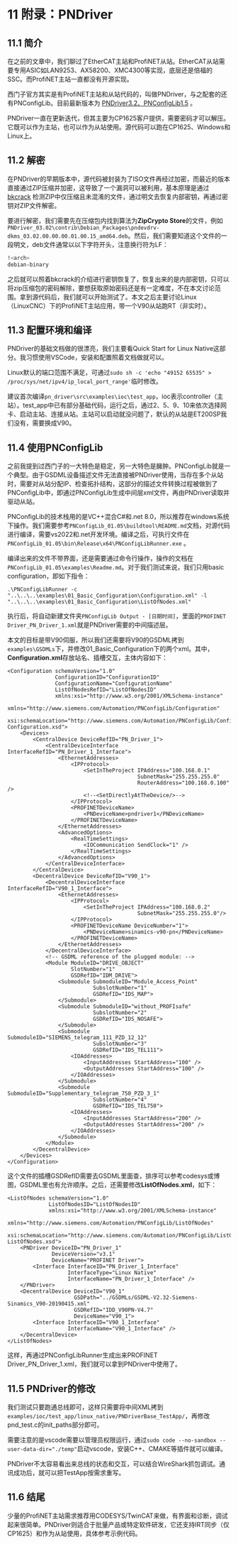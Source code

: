# 11 附录：PNDriver

## 11.1 简介

在之前的文章中，我们聊过了EtherCAT主站和ProfiNET从站。EtherCAT从站需要专用ASIC如LAN9253、AX58200、XMC4300等实现，底层还是倍福的SSC。而ProfiNET主站一直都没有开源实现。

西门子官方其实是有ProfiNET主站和从站代码的，叫做PNDriver，与之配套的还有PNConfigLib。目前最新版本为 [PNDriver3.2、PNConfigLib1.5](https://support.industry.siemens.com/cs/document/109974538/) 。

PNDriver一直在更新迭代，但其主要为CP1625客户提供，需要密码才可以解压。它既可以作为主站，也可以作为从站使用。源代码可以跑在CP1625、Windows和Linux上。

## 11.2 解密

在PNDriver的早期版本中，源代码被封装为了ISO文件再经过加密，而最近的版本直接通过ZIP压缩并加密，这导致了一个漏洞可以被利用，基本原理是通过 [bkcrack](https://github.com/kimci86/bkcrack) 检测ZIP中仅压缩且未混淆的文件，通过明文去恢复内部密钥，再通过密钥对ZIP文件解密。

要进行解密，我们需要先在压缩包内找到算法为**ZipCrypto Store**的文件，例如`PNDriver_03.02\contrib\Debian_Packages\pndevdrv-dkms_03.02.00.00.00.01.00.15_amd64.deb`。然后，我们需要知道这个文件的一段明文，deb文件通常以以下字符开头，注意换行符为LF：
```bash
!<arch>
debian-binary
```

之后就可以照着bkcrack的介绍进行密钥恢复了，恢复出来的是内部密钥，只可以将zip压缩包的密码解除，要想获取原始密码还是有一定难度，不在本文讨论范围。拿到源代码后，我们就可以开始测试了。本文之后主要讨论Linux（LinuxCNC）下的ProfiNET主站应用，带一个V90从站跑RT（非实时）。

## 11.3 配置环境和编译

PNDriver的基础文档做的很漂亮，我们主要看Quick Start for Linux Native这部分。我习惯使用VSCode，安装和配置照着文档做就可以。

Linux默认的端口范围不满足，可通过`sudo sh -c 'echo "49152 65535" > /proc/sys/net/ipv4/ip_local_port_range'`临时修改。

建议首次编译`pn_driver\src\examples\ioc\test_app`，ioc表示controller（主站）。test_app中已有部分基础代码，运行之后，通过2、5、9、10来依次选择网卡、启动主站、连接从站。主站可以启动就没问题了，默认的从站是ET200SP我们没有，需要换成V90。

## 11.4 使用PNConfigLib

之前我提到过西门子的一大特色是稳定，另一大特色是臃肿。PNConfigLib就是一个典型。由于GSDML设备描述文件无法直接被PNDriver使用，当存在多个从站时，需要对从站分配IP、检查拓扑结构，这部分的描述文件转换过程被做到了PNConfigLib中，即通过PNConfigLib生成中间层xml文件，再由PNDriver读取并驱动从站。

PNConfigLib的技术栈用的是VC++混合C#和.net 8.0，所以推荐在windows系统下操作。我们需要参考`PNConfigLib_01.05\buildtool\README.md`文档，对源代码进行编译，需要vs2022和.net开发环境。编译之后，可执行文件在`PNConfigLib_01.05\bin\Release\x64\PNConfigLibRunner.exe` 。

编译出来的文件不带界面，还是需要通过命令行操作，操作的文档在`PNConfigLib_01.05\examples\Readme.md`。对于我们测试来说，我们只用basic configuration，即如下指令：
```
.\PNConfigLibRunner -c "..\..\..\examples\01_Basic_Configuration\Configuration.xml" -l "..\..\..\examples\01_Basic_Configuration\ListOfNodes.xml"
```

执行后，将自动新建文件夹`PNConfigLib Output - [日期时间]`，里面的`PROFINET Driver_PN_Driver_1.xml`就是PNDriver需要的中间描述层。

本文的目标是带V90伺服，所以我们还需要将V90的GSDML拷到`examples\GSDMLs`下，并修改01_Basic_Configuration下的两个xml。其中，**Configuration.xml**存放站名、插槽交互，主体内容如下：

```
<Configuration schemaVersion="1.0"
               ConfigurationID="ConfigurationID"
               ConfigurationName="ConfigurationName"
               ListOfNodesRefID="ListOfNodesID"
               xmlns:xsi="http://www.w3.org/2001/XMLSchema-instance"
               xmlns="http://www.siemens.com/Automation/PNConfigLib/Configuration"
               xsi:schemaLocation="http://www.siemens.com/Automation/PNConfigLib/Configuration Configuration.xsd">
    <Devices>
        <CentralDevice DeviceRefID="PN_Driver_1">
            <CentralDeviceInterface InterfaceRefID="PN_Driver_1_Interface">
                <EthernetAddresses>
                    <IPProtocol>
                        <SetInTheProject IPAddress="100.168.0.1"
                                         SubnetMask="255.255.255.0"
                                         RouterAddress="100.168.0.100" />
                        <!--<SetDirectlyAtTheDevice/>-->
                    </IPProtocol>
                    <PROFINETDeviceName>
                        <PNDeviceName>pndriver1</PNDeviceName>
                    </PROFINETDeviceName>
                </EthernetAddresses>
                <AdvancedOptions>
                    <RealTimeSettings>
                        <IOCommunication SendClock="1" />
                    </RealTimeSettings>
                </AdvancedOptions>
            </CentralDeviceInterface>
        </CentralDevice>
        <DecentralDevice DeviceRefID="V90_1">
            <DecentralDeviceInterface InterfaceRefID="V90_1_Interface">
                <EthernetAddresses>
                    <IPProtocol>
                        <SetInTheProject IPAddress="100.168.0.2"
                                         SubnetMask="255.255.255.0"/>
                    </IPProtocol>
                    <PROFINETDeviceName DeviceNumber="1">
                        <PNDeviceName>sinamics-v90-pn</PNDeviceName>
                    </PROFINETDeviceName>
                </EthernetAddresses>
            </DecentralDeviceInterface>
            <!-- GSDML reference of the plugged module: -->
            <Module ModuleID="DRIVE_OBJECT"
                    SlotNumber="1"
                    GSDRefID="IDM_DRIVE">
                <Submodule SubmoduleID="Module_Access_Point"
                           SubslotNumber="1"
                           GSDRefID="IDS_MAP">
                </Submodule>
                <Submodule SubmoduleID="without_PROFIsafe"
                           SubslotNumber="2"
                           GSDRefID="IDS_NOSAFE">
                </Submodule>
                <Submodule SubmoduleID="SIEMENS_telegram_111_PZD_12_12"
                           SubslotNumber="3"
                           GSDRefID="IDS_TEL111">
                    <IOAddresses>
                        <InputAddresses StartAddress="100" />
                        <OutputAddresses StartAddress="100" />
                    </IOAddresses> 
                </Submodule>
                <Submodule SubmoduleID="Supplementary_telegram_750_PZD_3_1"
                           SubslotNumber="4"
                           GSDRefID="IDS_TEL750">
                    <IOAddresses>
                        <InputAddresses StartAddress="200" />
                        <OutputAddresses StartAddress="200" />
                    </IOAddresses> 
                </Submodule>
            </Module>
        </DecentralDevice>
    </Devices>
</Configuration>
```
这个文件的插槽GSDRefID需要去GSDML里面查，排序可以参考codesys或博图，GSDML里也有允许顺序。之后，还需要修改**ListOfNodes.xml**，如下：
```
<ListOfNodes schemaVersion="1.0"
             ListOfNodesID="ListOfNodesID"
             xmlns:xsi="http://www.w3.org/2001/XMLSchema-instance"
             xmlns="http://www.siemens.com/Automation/PNConfigLib/ListOfNodes"
             xsi:schemaLocation="http://www.siemens.com/Automation/PNConfigLib/ListOfNodes ListOfNodes.xsd">
    <PNDriver DeviceID="PN_Driver_1"
			  DeviceVersion="v3.1"
              DeviceName="PROFINET Driver">
        <Interface InterfaceID="PN_Driver_1_Interface"
                   InterfaceType="Linux Native"
                   InterfaceName="PN_Driver_1_Interface" />
    </PNDriver>
    <DecentralDevice DeviceID="V90_1"
                     GSDPath="../GSDMLs/GSDML-V2.32-Siemens-Sinamics_V90-20190415.xml"
                     GSDRefID="IDD_V90PN-V4.7"
                     DeviceName="V90_1">
        <Interface InterfaceID="V90_1_Interface"
                   InterfaceName="V90_1_Interface" />
    </DecentralDevice>
</ListOfNodes>
```

这样，再通过PNConfigLibRunner生成出来PROFINET Driver_PN_Driver_1.xml，我们就可以拿到PNDriver中使用了。

## 11.5 PNDriver的修改

我们测试只要跑通总线即可，这样只需要将中间XML拷到`examples/ioc/test_app/linux_native/PNDriverBase_TestApp/`，再修改pnd_test.c的init_paths部分即可。

需要注意的是vscode需要以管理员权限运行，通过`sudo code --no-sandbox --user-data-dir="./temp"`启动vscode，安装C++、CMAKE等插件就可以编译。

PNDriver不太容易看出来总线的状态和交互，可以结合WireShark抓包调试。通讯成功后，就可以把TestApp按需求重写。


## 11.6 结尾

少量的ProfiNET主站需求推荐用CODESYS/TwinCAT来做，有界面和诊断，调试起来很简单。PNDriver则适合于批量产品或特定软件研发，它还支持IRT同步（仅CP1625）和作为从站使用，具体参考示例代码。